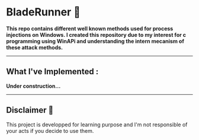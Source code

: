 # BladeRunner 👺

<strong>This repo contains different well known methods used for process injections on Windows. I created this repository due to my interest for c programming using WinAPi and understanding the intern mecanism of these attack methods.</strong>

---


## What I've Implemented :

<strong>Under construction...</strong>

---

## Disclaimer 🚨

This project is developped for learning purpose and I'm not responsible of your acts if you decide to use them.

